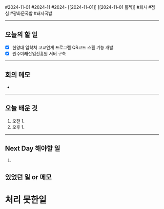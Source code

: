 #2024-11-01 #2024-11 #2024- [[2024-11-01]] [[2024-11-01 플젝]]
#회사 #점심 #광화문국밥 #돼지국밥

---
## 오늘의 할 일
- [x] 한양대 입학처 고교연계 프로그램 QR코드 스캔 기능 개발
- [x] 원주미래산업진흥원 서버 구축
---
## 회의 메모
- 
---
## 오늘 배운 것
1. 오전
    1. 
2. 오후
    1. 
---
## Next Day 해야할 일
1. 


## 있었던 일 or 메모


# 처리 못한일